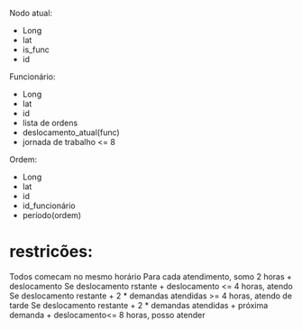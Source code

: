 Nodo atual:
- Long
- lat
- is_func
- id

Funcionário:
- Long
- lat
- id
- lista de ordens
- deslocamento_atual(func)
- jornada de trabalho <= 8

Ordem:
- Long
- lat
- id
- id_funcionário
- período(ordem)

# restricões:
Todos comecam no mesmo horário
Para cada atendimento, somo 2 horas + deslocamento
Se deslocamento rstante + deslocamento <= 4 horas, atendo
Se deslocamento restante + 2 * demandas atendidas >= 4 horas, atendo de tarde
Se deslocamento restante + 2 * demandas atendidas + próxima demanda + deslocamento<= 8 horas, posso atender